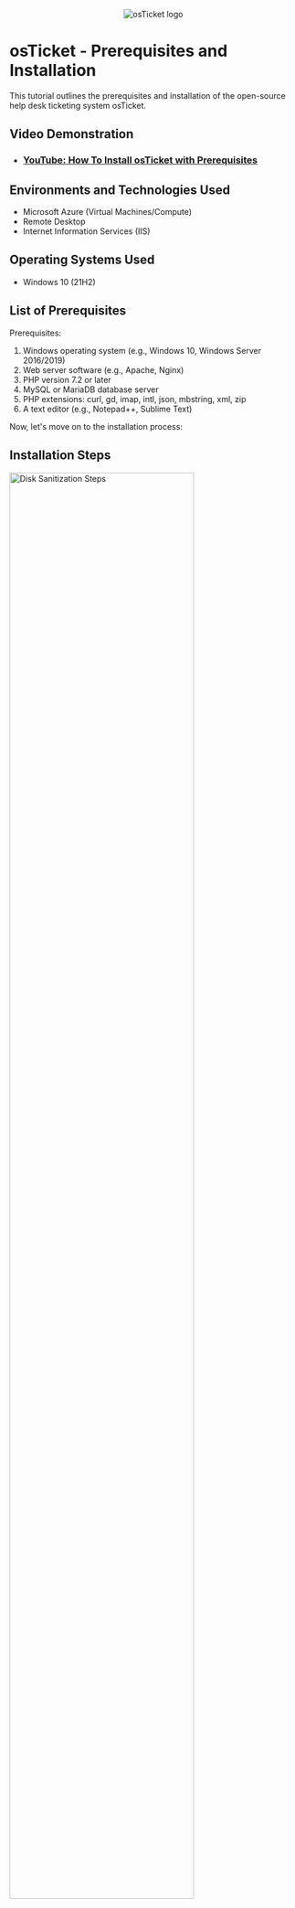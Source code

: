 <p align="center">
<img src="https://i.imgur.com/Clzj7Xs.png" alt="osTicket logo"/>
</p>

<h1>osTicket - Prerequisites and Installation</h1>
This tutorial outlines the prerequisites and installation of the open-source help desk ticketing system osTicket.<br />


<h2>Video Demonstration</h2>

- ### [YouTube: How To Install osTicket with Prerequisites](https://www.youtube.com)

<h2>Environments and Technologies Used</h2>

- Microsoft Azure (Virtual Machines/Compute)
- Remote Desktop
- Internet Information Services (IIS)

<h2>Operating Systems Used </h2>

- Windows 10</b> (21H2)

<h2>List of Prerequisites</h2>

Prerequisites:
1. Windows operating system (e.g., Windows 10, Windows Server 2016/2019)
2. Web server software (e.g., Apache, Nginx)
3. PHP version 7.2 or later
4. MySQL or MariaDB database server
5. PHP extensions: curl, gd, imap, intl, json, mbstring, xml, zip
6. A text editor (e.g., Notepad++, Sublime Text)

Now, let's move on to the installation process:

<h2>Installation Steps</h2>

<p>
<img src="https://i.imgur.com/DJmEXEB.png" height="80%" width="80%" alt="Disk Sanitization Steps"/>
</p>
<p>

Step 1: Create an Azure Virtual Machine
- Create a Windows 10 virtual machine with 4 vCPUs.
- Set a name (e.g., "Vm-osticket").
- Choose a username (e.g., "labuser") and password (e.g., "osTicketPassword1!").
   
<p>
<img src="https://i.imgur.com/DJmEXEB.png" height="80%" width="80%" alt="Disk Sanitization Steps"/>
</p>
<p>

Step 2: Install and Enable IIS with CGI
- Open the "Server Manager" on the Azure Virtual Machine.
- Go to "Manage" -> "Add Roles and Features".
- Select "Web Server (IIS)" and click "Next".
- Enable CGI under "Application Development Features" by checking the box.
- Complete the installation process.
   
<p>
<img src="https://i.imgur.com/DJmEXEB.png" height="80%" width="80%" alt="Disk Sanitization Steps"/>
</p>
<p>

Step 3: Install PHP Manager for IIS and Rewrite Module
- Download and install "PHP Manager for IIS" (PHPManagerForIIS_V1.5.0.msi) from the installation files.
- Download and install the "Rewrite Module" (rewrite_amd64_en-US.msi) from the installation files.
   
<p>
<img src="https://i.imgur.com/DJmEXEB.png" height="80%" width="80%" alt="Disk Sanitization Steps"/>
</p>
<p>

Step 4: Install PHP
- Create a directory called "C:\PHP".
- Download PHP 7.3.8 (php-7.3.8-nts-Win32-VC15-x86.zip) from the installation files.
- Extract the contents of the zip file into the "C:\PHP" directory.
   
<p>
<img src="https://i.imgur.com/DJmEXEB.png" height="80%" width="80%" alt="Disk Sanitization Steps"/>
</p>
<p>

Step 5: Install VC_redist.x86.exe
- Download and install "VC_redist.x86.exe" from the installation files.
   
<p>
<img src="https://i.imgur.com/DJmEXEB.png" height="80%" width="80%" alt="Disk Sanitization Steps"/>
</p>
<p>

Step 6: Install MySQL
- Download and install MySQL 5.5.62 (mysql-5.5.62-win32.msi) from the installation files.
- Choose the "Typical Setup" and set the password to "Password1" (or your preferred password).
- Launch the MySQL Configuration Wizard after installation and select "Standard Configuration".

<p>
<img src="https://i.imgur.com/DJmEXEB.png" height="80%" width="80%" alt="Disk Sanitization Steps"/>
</p>
<p>
   
Step 7: Open IIS as an Admin and Register PHP
- Open Internet Information Services (IIS) as an administrator.
- Register PHP by clicking on the server name and double-clicking "PHP Manager".
- Click "Register new PHP version" and browse to the PHP installation directory (C:\PHP).
   
</p>
<p>
<img src="https://i.imgur.com/DJmEXEB.png" height="80%" width="80%" alt="Disk Sanitization Steps"/>
</p>
<p>
   
Step 8: Reload IIS and Install osTicket
- Stop and start the IIS server to reload the changes.
- Download osTicket v1.15.8 from the installation files.
- Extract the contents of the zip file and copy the "upload" folder to "c:\inetpub\wwwroot".
- Rename the "upload" folder to "osTicket".
   
</p>
<p>
<img src="https://i.imgur.com/DJmEXEB.png" height="80%" width="80%" alt="Disk Sanitization Steps"/>
</p>
<p>
   
Step 9: Enable PHP Extensions
- Open IIS, go to "Default Web Site", and double-click "PHP Manager".
- Click "Enable or disable an extension" and enable the following extensions: php_imap.dll, php_intl.dll, php_opcache.dll.
- Refresh the osTicket site in your browser to observe the changes.
   
</p>
<p>
<img src="https://i.imgur.com/DJmEXEB.png" height="80%" width="80%" alt="Disk Sanitization Steps"/>
</p>
<p>
   
Step 10: Rename and Assign Permissions to ost-config.php
- Rename "ost-sampleconfig.php" to "ost-config.php" located at "C:\inetpub\wwwroot\osTicket\include\".
- Disable inheritance for "ost-config.php" and remove all permissions.
- Add a new permission for "Everyone" with "Read" access.
   
</p>
<p>
<img src="https://i.imgur.com/DJmEXEB.png" height="80%" width="80%" alt="Disk Sanitization Steps"/>
</p>
<p>
   
Step 11: Continue osTicket Setup in the Browser
- In the browser, click "Continue" to proceed with osTicket setup.
- Provide a name for the helpdesk and the default email address to receive customer emails.
- Click "Continue" and proceed with the installation.
   
</p>
<p>
<img src="https://i.imgur.com/DJmEXEB.png" height="80%" width="80%" alt="Disk Sanitization Steps"/>
</p>
<p>
   
Step 12: Set up the Database with HeidiSQL
- Download and install HeidiSQL from the installation files.
- Open HeidiSQL and create a new session using "root" as the username and "Password1" as the password.
- Connect to the session and create a database called "osTicket".
   
</p>
<p>
<img src="https://i.imgur.com/DJmEXEB.png" height="80%" width="80%" alt="Disk Sanitization Steps"/>
</p>
<p>
   
Step 13: Complete osTicket Setup
- Continue the osTicket setup in the browser.
- Enter the following database details: MySQL Database: osTicket, MySQL Username: root, MySQL Password: Password1.
- Click "Install Now!" to complete the installation.
   
</p>
<p>
   
Congratulations! osTicket should now be installed without errors. You can access the help desk login page at http://localhost/osTicket/scp/login.php. The end-users can access osTicket at
Congratulations! You have successfully installed osTicket on Windows. You can now begin using it to manage your support tickets.
